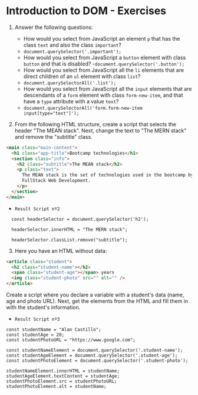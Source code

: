 # Introduction to DOM - Exercises

1. Answer the following questions:

   - How would you select from JavaScript an element `p` that has the class `text` and also the class `important`?
   - `document.querySelector('.important');`
   - How would you select from JavaScript a `button` element with class `button` and that is disabled?
   -`document.querySelector('.button');`
   - How would you select from JavaScript all the `li` elements that are direct children of an `ul` element with class `list`?
   - `document.querySelectorAll('.list');`
   - How would you select from JavaScript all the `input` elements that are descendants of a `form` element with class `form-new-item`, and that have a `type` attribute with a value `text`?
   - `document.querySelectorAll('form.form-new-item input[type="text"]');`

2. From the following HTML structure, create a script that selects the header "The MEAN stack". Next, change the text to "The MERN stack" and remove the "subtitle" class.

```html
<main class="main-content">
  <h1 class="app-title">Bootcamp technologies</h1>
  <section class="info">
    <h2 class="subtitle">The MEAN stack</h2>
    <p class="text">
      The MEAN stack is the set of technologies used in the bootcamp by
      FullStack Web Development.
    </p>
  </section>
</main>
```
- `Result Script nº2`

```
  const headerSelector = document.querySelector('h2');
  
  headerSelector.innerHTML = "The MERN stack";

  headerSelector.classList.remove("subtitle");

```


3. Here you have an HTML without data:

```html
<article class="student">
  <h2 class="student-name"></h2>
  <span class="student-age"></span> years
  <img class="student-photo" src="" alt="" />
</article>
```

Create a script where you declare a variable with a student's data
(name, age and photo URL). Next, get the elements from the HTML
and fill them in with the student's information.

- `Result Script nº3`

```
const studentName = "Alan Castillo";
const studentAge = 20;
const studentPhotoURL = "https://www.google.com";

const studentNameElement = document.querySelector('.student-name');
const studentAgeElement = document.querySelector('.student-age');
const studentPhotoElement = document.querySelector('.student-photo');

studentNameElement.innerHTML = studentName;
studentAgeElement.textContent = studentAge;
studentPhotoElement.src = studentPhotoURL;
studentPhotoElement.alt = studentName;
  

```